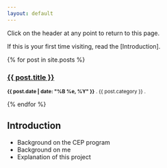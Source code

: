 ```yaml
---
layout: default
---
```


Click on the header at any point to return to this page.

If this is your first time visiting, read the [Introduction].

[//]: # "List of posts:"
{% for post in site.posts %}
<h3><a href="{{ site.baseurl }}{{ post.url }}">{{ post.title }}</a></h3>
<p><small><strong>{{ post.date | date: "%B %e, %Y" }}</strong> . {{ post.category }} . </small></p> <!--  . -->
	    <!-- <a href="http://erjjones.github.com{{ post.url }}#disqus_thread"></a></small></p> -->
{% endfor %}

## Introduction

- Background on the CEP program
- Background on me
- Explanation of this project
